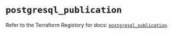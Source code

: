 # `postgresql_publication`

Refer to the Terraform Registory for docs: [`postgresql_publication`](https://www.terraform.io/docs/providers/postgresql/r/publication).
